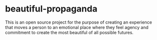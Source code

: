 # beautiful-propaganda
This is an open source project for the purpose of creating an experience that moves a person to an emotional place where they feel agency and commitment to create the most beautiful of all possible futures.  
